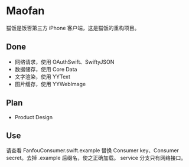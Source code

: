 # Maofan

猫饭是饭否第三方 iPhone 客户端，这是猫饭的重构项目。

## Done

- 网络请求，使用 OAuthSwift、SwiftyJSON
- 数据储存，使用 Core Data
- 文字渲染，使用 YYText
- 图片缓存，使用 YYWebImage

## Plan

- Product Design

## Use

请查看 FanfouConsumer.swift.example 替换 Consumer key、Consumer secret。去掉 .example 后缀名，使之正确加载。
service 分支只有网络接口。
